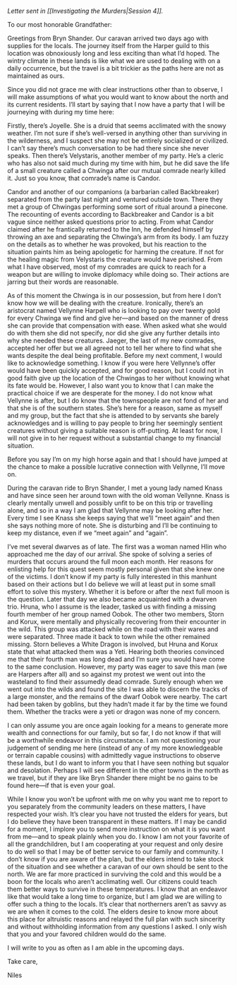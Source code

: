 *Letter sent in [[Investigating the Murders|Session 4]].*

To our most honorable Grandfather:

Greetings from Bryn Shander. Our caravan arrived two days ago with supplies for the locals. The 
journey itself from the Harper guild to this location was obnoxiously long and less exciting than 
what I’d hoped. The wintry climate in these lands is like what we are used to dealing with on a daily
occurrence, but the travel is a bit trickier as the paths here are not as maintained as ours.

Since you did not grace me with clear instructions other than to observe, I will make assumptions 
of what you would want to know about the north and its current residents. I’ll start by saying that I 
now have a party that I will be journeying with during my time here:

Firstly, there’s Joyelle. She is a druid that seems acclimated with the snowy weather. I’m not sure if 
she’s well-versed in anything other than surviving in the wilderness, and I suspect she may not be 
entirely socialized or civilized. I can’t say there’s much conversation to be had there since she never 
speaks. Then there’s Velystaris, another member of my party. He’s a cleric who has also not said 
much during my time with him, but he did save the life of a small creature called a Chwinga after 
our mutual comrade nearly killed it. Just so you know, that comrade’s name is Candor.

Candor and another of our companions (a barbarian called Backbreaker) separated from the party
last night and ventured outside town. There they met a group of Chwingas performing some sort 
of ritual around a pinecone. The recounting of events according to Backbreaker and Candor is a bit 
vague since neither asked questions prior to acting. From what Candor claimed after he frantically 
returned to the Inn, he defended himself by throwing an axe and separating the Chwinga’s arm 
from its body. I am fuzzy on the details as to whether he was provoked, but his reaction to the 
situation paints him as being apologetic for harming the creature. If not for the healing magic from 
Velystaris the creature would have perished. From what I have observed, most of my comrades are 
quick to reach for a weapon but are willing to invoke diplomacy while doing so. Their actions are 
jarring but their words are reasonable.

As of this moment the Chwinga is in our possession, but from here I don’t know how we will be 
dealing with the creature. Ironically, there’s an aristocrat named Vellynne Harpell who is looking to 
pay over twenty gold for every Chwinga we find and give her—and based on the manner of dress 
she can provide that compensation with ease. When asked what she would do with them she did 
not specify, nor did she give any further details into why she needed these creatures. Jaeger, the 
last of my new comrades, accepted her offer but we all agreed not to tell her where to find what 
she wants despite the deal being profitable. Before my next comment, I would like to acknowledge
something. I know if you were here Vellynne’s offer would have been quickly accepted, and for 
good reason, but I could not in good faith give up the location of the Chwingas to her without 
knowing what its fate would be. However, I also want you to know that I can make the practical 
choice if we are desperate for the money. I do not know what Vellynne is after, but I do know that 
the townspeople are not fond of her and that she is of the southern states. She’s here for a reason, 
same as myself and my group, but the fact that she is attended to by servants she barely 
acknowledges and is willing to pay people to bring her seemingly sentient creatures without giving 
a suitable reason is off-putting. At least for now, I will not give in to her request without a 
substantial change to my financial situation.

Before you say I’m on my high horse again and that I should have jumped at the chance to make a 
possible lucrative connection with Vellynne, I’ll move on.

During the caravan ride to Bryn Shander, I met a young lady named Knass and have since seen her 
around town with the old woman Vellynne. Knass is clearly mentally unwell and possibly unfit to be
on this trip or travelling alone, and so in a way I am glad that Vellynne may be looking after her.
Every time I see Knass she keeps saying that we’ll “meet again” and then she says nothing more of 
note. She is disturbing and I’ll be continuing to keep my distance, even if we “meet again” and 
“again”.

I’ve met several dwarves as of late. The first was a woman named Hlin who approached me the day 
of our arrival. She spoke of solving a series of murders that occurs around the full moon each 
month. Her reasons for enlisting help for this quest seem mostly personal given that she knew one 
of the victims. I don’t know if my party is fully interested in this manhunt based on their actions but 
I do believe we will at least put in some small effort to solve this mystery. Whether it is before or 
after the next full moon is the question. Later that day we also became acquainted with a dwarven 
trio. Hruna, who I assume is the leader, tasked us with finding a missing fourth member of her 
group named Oobok. The other two members, Storn and Korux, were mentally and physically
recovering from their encounter in the wild. This group was attacked while on the road with their 
wares and were separated. Three made it back to town while the other remained missing. Storn 
believes a White Dragon is involved, but Hruna and Korux state that what attacked them was a 
Yeti. Hearing both theories convinced me that their fourth man was long dead and I’m sure you 
would have come to the same conclusion. However, my party was eager to save this man (we are 
Harpers after all) and so against my protest we went out into the wasteland to find their assumedly 
dead comrade. Surely enough when we went out into the wilds and found the site I was able to 
discern the tracks of a large monster, and the remains of the dwarf Oobok were nearby. The cart 
had been taken by goblins, but they hadn’t made it far by the time we found them. Whether the 
tracks were a yeti or dragon was none of my concern.

I can only assume you are once again looking for a means to generate more wealth and 
connections for our family, but so far, I do not know if that will be a worthwhile endeavor in this 
circumstance. I am not questioning your judgement of sending me here (instead of any of my
more knowledgeable or terrain capable cousins) with admittedly vague instructions to observe
these lands, but I do want to inform you that I have seen nothing but squalor and desolation. 
Perhaps I will see different in the other towns in the north as we travel, but if they are like Bryn 
Shander there might be no gains to be found here—if that is even your goal.

While I know you won’t be upfront with me on why you want me to report to you separately from 
the community leaders on these matters, I have respected your wish. It’s clear you have not trusted 
the elders for years, but I do believe they have been transparent in these matters. If I may be 
candid for a moment, I implore you to send more instruction on what it is you want from me—and 
to speak plainly when you do. I know I am not your favorite of all the grandchildren, but I am 
cooperating at your request and only desire to do well so that I may be of better service to our 
family and community. I don’t know if you are aware of the plan, but the elders intend to take stock 
of the situation and see whether a caravan of our own should be sent to the north. We are far more 
practiced in surviving the cold and this would be a boon for the locals who aren’t acclimating well.
Our citizens could teach them better ways to survive in these temperatures. I know that an 
endeavor like that would take a long time to organize, but I am glad we are willing to offer such a 
thing to the locals. It’s clear that northerners aren’t as savvy as we are when it comes to the cold.
The elders desire to know more about this place for altruistic reasons and relayed the full plan with 
such sincerity and without withholding information from any questions I asked. I only wish that you 
and your favored children would do the same.

I will write to you as often as I am able in the upcoming days.

Take care, 

Niles